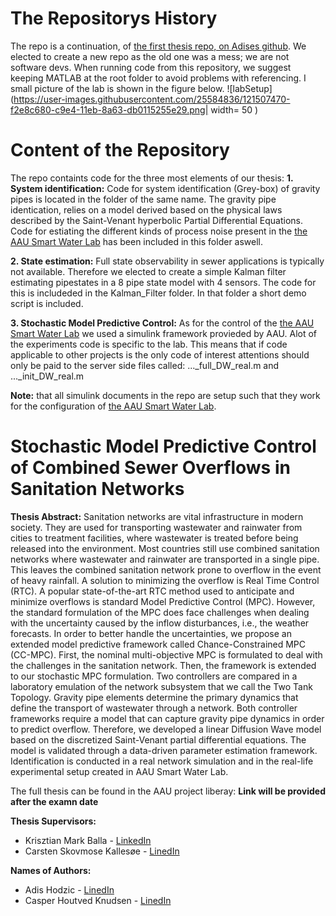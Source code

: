 # The Repositorys History
The repo is a continuation, of [the first thesis repo, on Adises github](https://github.com/ahodzic7/waterlab-estimator). We elected to create a new repo as the old one was a mess; we are not software devs. When running code from this repository, we suggest keeping MATLAB at the root folder to avoid problems with referencing. I small picture of the lab is shown in the figure below.
![labSetup](https://user-images.githubusercontent.com/25584836/121507470-f2e8c680-c9e4-11eb-8a63-db0115255e29.png| width= 50 )

# Content of the Repository
The repo containts code for the three most elements of our thesis:
**1. System identification:**
Code for system identification (Grey-box) of gravity pipes is located in the folder of the same name. The gravity pipe identication, relies on a model derived based on the physical
laws described by the Saint-Venant hyperbolic Partial Differential Equations. Code for estiating the different kinds of process noise present in the [the AAU Smart Water Lab](https://vbn.aau.dk/da/equipments/smart-water-infrastructures-laboratory-swil#:~:text=The%20AAU%20Smart%20Water%20Infrastructures,Collection%20or%20District%20Heating%20Systems) has been included in this folder aswell.

**2. State estimation:**
Full state observability in sewer applications is typically not available. Therefore we elected to create a simple Kalman filter estimating pipestates in a 8 pipe state model with 4 sensors. The code for this is includeded in the Kalman_Filter folder. In that folder a short demo script is included.

**3. Stochastic Model Predictive Control:**
As for the control of the [the AAU Smart Water Lab](https://vbn.aau.dk/da/equipments/smart-water-infrastructures-laboratory-swil#:~:text=The%20AAU%20Smart%20Water%20Infrastructures,Collection%20or%20District%20Heating%20Systems) we used a simulink framework provieded by AAU. Alot of the experiments code is specific to the lab. This means that if code applicable to other projects is the only code of interest attentions should only be paid to the server side files called: ..._full_DW_real.m and ..._init_DW_real.m

**Note:** that all simulink documents in the repo are setup such that they work for the configuration of [the AAU Smart Water Lab](https://vbn.aau.dk/da/equipments/smart-water-infrastructures-laboratory-swil#:~:text=The%20AAU%20Smart%20Water%20Infrastructures,Collection%20or%20District%20Heating%20Systems).

# Stochastic Model Predictive Control of Combined Sewer Overflows in Sanitation Networks
**Thesis Abstract:**
Sanitation networks are vital infrastructure in modern society. They are used for transporting wastewater and rainwater from cities to treatment facilities, where wastewater is treated before being released into the environment. Most countries still use combined sanitation networks where wastewater and rainwater are transported in a single pipe. This leaves the combined sanitation network prone to overflow in the event of heavy rainfall. A solution to minimizing the overflow is Real Time Control (RTC).   A popular state-of-the-art RTC method used to anticipate and minimize overflows is standard Model Predictive Control (MPC). However, the standard formulation of the MPC does face challenges when dealing with the uncertainty caused by the inflow disturbances, i.e., the weather forecasts.
In order to better handle the uncertainties, we propose an extended model predictive framework called Chance-Constrained MPC (CC-MPC). First, the nominal multi-objective MPC is formulated to deal with the challenges in the sanitation network. Then, the framework is extended to our stochastic MPC formulation. Two controllers are compared in a laboratory emulation of the network subsystem that we call the Two Tank Topology. Gravity pipe elements determine the primary dynamics that define the transport of wastewater through a network. Both controller frameworks require a model that can capture gravity pipe dynamics in order to predict overflow. Therefore, we developed a linear Diffusion Wave model based on the discretized Saint-Venant partial differential equations. The model is validated through a data-driven parameter estimation framework. Identification is conducted in a real network simulation and in the real-life experimental setup created in AAU Smart Water Lab.

The full thesis can be found in the AAU project liberay: **Link will be provided after the examn date**

**Thesis Supervisors:**
- Krisztian Mark Balla - [LinkedIn](https://www.linkedin.com/in/krisztian-mark-balla-ba6484191/)
- Carsten Skovmose Kallesøe - [LinedIn](https://www.linkedin.com/in/carsten-skovmose-kalles%C3%B8e-97b5865/)

**Names of Authors:**
- Adis Hodzic - [LinedIn](https://www.linkedin.com/in/adis-hodzic-7b2324181/)
- Casper Houtved Knudsen - [LinedIn](https://www.linkedin.com/in/thecasperknudsen/)

